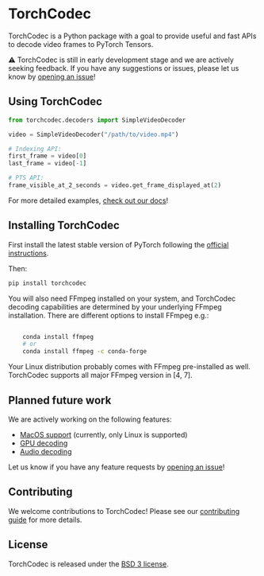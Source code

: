 <!-- TODO_BEFORE_RELEASE Add obvious link to docs and potentially a tag as
well-->

# TorchCodec

TorchCodec is a Python package with a goal to provide useful and fast APIs to
decode video frames to PyTorch Tensors.

⚠️ TorchCodec is still in early development stage and we are actively seeking
feedback. If you have any suggestions or issues, please let us know by [opening
an issue](https://github.com/pytorch/torchcodec/issues/new/choose)!

## Using TorchCodec

<!-- TODO BEFORE_RELEASE: polish this example -->
```python
from torchcodec.decoders import SimpleVideoDecoder

video = SimpleVideoDecoder("/path/to/video.mp4")

# Indexing API:
first_frame = video[0]
last_frame = video[-1]

# PTS API:
frame_visible_at_2_seconds = video.get_frame_displayed_at(2)
```

For more detailed examples, [check out our docs](https://pytorch.org/torchcodec/stable/index.html)!

## Installing TorchCodec

First install the latest stable version of PyTorch following the [official
instructions](https://pytorch.org/get-started/locally/).

Then:

```bash
pip install torchcodec
```
You will also need FFmpeg installed on your system, and TorchCodec decoding
capabilities are determined by your underlying FFmpeg installation. There are
different options to install FFmpeg e.g.:

```bash

    conda install ffmpeg
    # or
    conda install ffmpeg -c conda-forge
```

Your Linux distribution probably comes with FFmpeg pre-installed as well.
TorchCodec supports all major FFmpeg version in [4, 7].


## Planned future work

We are actively working on the following features:

- [MacOS support](https://github.com/pytorch/torchcodec/issues/111) (currently, only Linux is supported)
- [GPU decoding](https://github.com/pytorch/torchcodec/pull/58)
- [Audio decoding](https://github.com/pytorch/torchcodec/issues/85)

Let us know if you have any feature requests by [opening an
issue](https://github.com/pytorch/torchcodec/issues/new?assignees=&labels=&projects=&template=feature-request.yml)!

## Contributing

We welcome contributions to TorchCodec! Please see our [contributing
guide](CONTRIBUTING.md) for more details.

## License

TorchCodec is released under the [BSD 3 license](./LICENSE).

